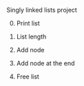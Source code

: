 Singly linked lists project

0. Print list

1. List length

2. Add node

3. Add node at the end

4. Free list
